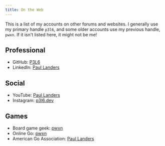 ```yaml
---
title: On the Web
---
```


This is a list of my accounts on other forums and websites.
I generally use my primary handle `p3l6`, and some older accounts use my previous handle, `pwxn`.
If it isn't listed here, it might not be me!

## Professional
* GitHub: [P3L6](https://github.com/p3l6)
* LinkedIn: [Paul Landers](https://www.linkedin.com/in/p3l6/)

## Social
* YouTube: [Paul Landers](https://youtube.com/channel/UC4Uk1sxF33fLMlO_WM175rA)
* Instagram: [p3l6.dev](https://instagram.com/p3l6.dev)

## Games
* Board game geek: [pwxn](https://boardgamegeek.com/user/pwxn)
* Online Go: [pwxn](https://online-go.com/user/view/127084)
* American Go Association: [Paul Landers](https://agagd.usgo.org/player/21613/)

